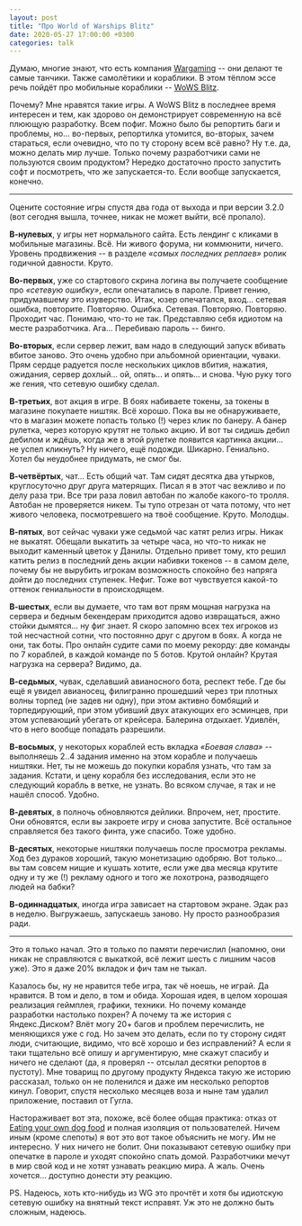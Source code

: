 ```yaml
---
layout: post
title: "Про World of Warships Blitz"
date: 2020-05-27 17:00:00 +0300
categories: talk
---
```


Думаю, многие знают, что есть компания [Wargaming](https://ru.wargaming.net/ru/) -- они делают те самые танчики. Также самолётики и кораблики. В этом тёплом эссе речь пойдёт про мобильные кораблики -- [WoWS Blitz](https://wowsblitz.com/ru/).

Почему? Мне нравятся такие игры. А WoWS Blitz в последнее время интересен и тем, как здорово он демонстрирует современную на всё плюющую разработку. Всем пофиг. Можно было бы репортить баги и проблемы, но... во-первых, репортилка утомится, во-вторых, зачем стараться, если очевидно, что по ту сторону всем всё равно? Ну т.е. да, можно делать мир лучше. Только почему разработчики сами не пользуются своим продуктом? Нередко достаточно просто запустить софт и посмотреть, что же запускается-то. Если вообще запускается, конечно.

---

Оцените состояние игры спустя два года от выхода и при версии 3.2.0 (вот сегодня вышла, точнее, никак не может выйти, всё пропало).

**В-нулевых**, у игры нет нормального сайта. Есть лендинг с кликами в мобильные магазины. Всё. Ни живого форума, ни коммюнити, ничего. Уровень продвижения -- в разделе *«самых последних реплаев»* ролик годичной давности. Круто.

**Во-первых**, уже со стартового скрина логина вы получаете сообщение про *«сетевую ошибку»*, если опечатались в пароле. Привет гению, придумавшему это изуверство. Итак, юзер опечатался, вход... сетевая ошибка, повторите. Повторяю. Ошибка. Сетевая. Повторяю. Повторяю. Проходит час. Понимаю, что-то не так. Представляю себя идиотом на месте разработчика. Ага... Перебиваю пароль -- бинго.

**Во-вторых**, если сервер лежит, вам надо в следующий запуск вбивать вбитое заново. Это очень удобно при альбомной ориентации, чуваки. Прям сердце радуется после нескольких циклов вбития, нажатия, ожидания, сервер дохлый... ой, опять... и опять... и снова. Чую руку того же гения, что сетевую ошибку сделал.

**В-третьих**, вот акция в игре. В боях набиваете токены, за токены в магазине покупаете ништяк. Всё хорошо. Пока вы не обнаруживаете, что в магазин можете попасть только (!) через клик по банеру. А банер рулетка, через которую крутят не только акцию. И вот ты сидишь дебил дебилом и ждёшь, когда же в этой рулетке появится картинка акции... не успел кликнуть? Ну ничего, ещё подожди. Шикарно. Гениально. Хотел бы неудобнее придумать, не смог бы.

**В-четвёртых**, чат... Есть общий чат. Там сидят десятка два утырков, круглосуточно друг друга матерящих. Писал я в этот час вежливо и по делу раза три. Все три раза ловил автобан по жалобе какого-то тролля. Автобан не проверяется никем. Ты тупо отрезан от чата потому, что нет живого человека, посмотревшего на твоё сообщение. Круто. Молодцы.

**В-пятых**, вот сейчас чуваки уже седьмой час катят релиз игры. Никак не выкатят. Обещали выкатить за четыре часа, но что-то никак не выходит каменный цветок у Данилы. Отдельно привет тому, кто решил катить релиз в последний день акции набивки токенов -- в самом деле, почему бы не вырубить игрокам возможность спокойно без напряга дойти до последних ступенек. Нефиг. Тоже вот чувствуется какой-то оттенок гениальности в происходящем.

**В-шестых**, если вы думаете, что там вот прям мощная нагрузка на сервера и бедным бекендерам приходится адово извращаться, ажно стойки дымятся... ну фиг знает. Я скоро запомню всех тех игроков из той несчастной сотни, что постоянно друг с другом в боях. А когда не они, так боты. Про онлайн судите сами по моему рекорду: две команды по 7 кораблей, в каждой команде по 5 ботов. Крутой онлайн? Крутая нагрузка на сервера? Видимо, да.

**В-седьмых**, чувак, сделавший авианосного бота, респект тебе. Где бы ещё я увидел авианосец, филигранно прошедший через три плотных волны торпед (не задев ни одну), при этом активно бомбящий и торпедирующий, при этом убивший двух атакующих его эсминцев, при этом успевающий убегать от крейсера. Балерина отдыхает. Удивлён, что в него вообще попадать разрешили.

**В-восьмых**, у некоторых кораблей есть вкладка *«Боевая слава»* -- выполняешь 2..4 задания именно на этом корабле и получаешь ништяки. Нет, ты не можешь до покупки корабля узнать, что там за задания. Кстати, и цену корабля без исследования, если это не следующий корабль в ветке, не узнать. Во всяком случае, я так и не нашёл способ. Удобно.

**В-девятых**, в полночь обновляются дейлики. Впрочем, нет, простите. Они обновятся, если вы закроете игру и снова запустите. Всё остальное справляется без такого финта, уже спасибо. Тоже удобно.

**В-десятых**, некоторые ништяки получаешь после просмотра рекламы. Ход без дураков хороший, такую монетизацию одобряю. Вот только... вы там совсем нищие и кушать хотите, если уже два месяца крутите одну и ту же (!) рекламу одного и того же лохотрона, разводящего людей на бабки?

**В-одиннадцатых**, иногда игра зависает на стартовом экране. Эдак раз в неделю. Выгружаешь, запускаешь заново. Ну просто разнообразия ради.

---

Это я только начал. Это я только по памяти перечислил (напомню, они никак не справляются с выкаткой, всё лежит шесть с лишним часов уже). Это я даже 20% вкладок и фич там не тыкал.

Казалось бы, ну не нравится тебе игра, так чё ноешь, не играй. Да нравится. В том и дело, в том и обида. Хорошая идея, в целом хорошая реализация геймплея, графики, техники. Но почему команде разработки настолько похрен? А почему та же история с Яндекс.Диском? Влёт могу 20+ багов и проблем перечислить, не меняющихся уже с год. Но зачем это делать, если по ту сторону сидят люди, считающие, видимо, что всё хорошо и без исправлений? А если я таки тщательно всё опишу и аргументирую, мне скажут спасибу и ничего не сделают (да, я проверял -- отсылал десятки репортов в пустоту). Мне товарищ по другому продукту Яндекса такую же историю рассказал, только он не поленился и даже им несколько репортов кинул. Говорит, спустя несколько месяцев воза и ныне там удалил приложение, поставил от Гугла.

Настораживает вот эта, похоже, всё более общая практика: отказ от [Eating your own dog food](https://en.wikipedia.org/wiki/Eating_your_own_dog_food) и полная изоляция от пользователей. Ничем иным (кроме слепоты) я вот это вот такое объяснить не могу. Им не интересно. У них ничего не болит. Они показывают сетевую ошибку при опечатке в пароле и уходят спокойно спать домой. Разработчики мечут в мир свой код и не хотят узнавать реакцию мира. А жаль. Очень хочется... доступно донести эту реакцию.

PS. Надеюсь, хоть кто-нибудь из WG это прочтёт и хотя бы идиотскую сетевую ошибку на внятный текст исправят. Уж это не должно быть сложным, надеюсь.
